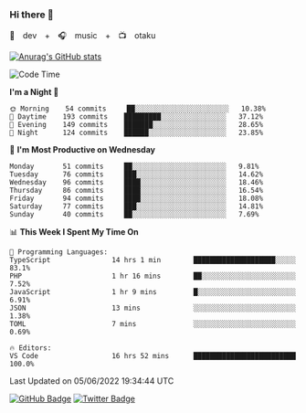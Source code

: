 ### Hi there 👋

🚀　dev　+　🎧　music　+　📺　otaku


[![Anurag's GitHub stats](https://github-readme-stats.vercel.app/api?username=koheitasaka&count_private=true&show_icons=true&theme=monokai)](https://github.com/koheitasaka/github-readme-stats)

<!--START_SECTION:waka-->
![Code Time](http://img.shields.io/badge/Code%20Time-0%20secs-blue)

**I'm a Night 🦉** 

```text
🌞 Morning    54 commits     ██░░░░░░░░░░░░░░░░░░░░░░░   10.38% 
🌆 Daytime    193 commits    █████████░░░░░░░░░░░░░░░░   37.12% 
🌃 Evening    149 commits    ███████░░░░░░░░░░░░░░░░░░   28.65% 
🌙 Night      124 commits    ██████░░░░░░░░░░░░░░░░░░░   23.85%

```
📅 **I'm Most Productive on Wednesday** 

```text
Monday       51 commits     ██░░░░░░░░░░░░░░░░░░░░░░░   9.81% 
Tuesday      76 commits     ███░░░░░░░░░░░░░░░░░░░░░░   14.62% 
Wednesday    96 commits     ████░░░░░░░░░░░░░░░░░░░░░   18.46% 
Thursday     86 commits     ████░░░░░░░░░░░░░░░░░░░░░   16.54% 
Friday       94 commits     ████░░░░░░░░░░░░░░░░░░░░░   18.08% 
Saturday     77 commits     ███░░░░░░░░░░░░░░░░░░░░░░   14.81% 
Sunday       40 commits     ██░░░░░░░░░░░░░░░░░░░░░░░   7.69%

```


📊 **This Week I Spent My Time On** 

```text
💬 Programming Languages: 
TypeScript               14 hrs 1 min        ████████████████████░░░░░   83.1% 
PHP                      1 hr 16 mins        ██░░░░░░░░░░░░░░░░░░░░░░░   7.52% 
JavaScript               1 hr 9 mins         █░░░░░░░░░░░░░░░░░░░░░░░░   6.91% 
JSON                     13 mins             ░░░░░░░░░░░░░░░░░░░░░░░░░   1.38% 
TOML                     7 mins              ░░░░░░░░░░░░░░░░░░░░░░░░░   0.69%

🔥 Editors: 
VS Code                  16 hrs 52 mins      █████████████████████████   100.0%

```


 Last Updated on 05/06/2022 19:34:44 UTC
<!--END_SECTION:waka-->

[![GitHub Badge](https://img.shields.io/badge/GitHub-100000?style=for-the-badge&logo=github&logoColor=white)](https://github.com/koheitasaka)
[![Twitter Badge](https://img.shields.io/badge/Twitter-1DA1F2?style=for-the-badge&logo=twitter&logoColor=white)](https://twitter.com/sleep_asleep_)
